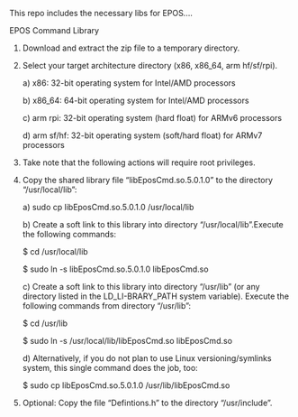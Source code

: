 
This repo includes the necessary libs for EPOS....

EPOS Command Library

1) Download and extract the zip file to a temporary directory.

2) Select your target architecture directory (x86, x86_64, arm hf/sf/rpi).

   a) x86: 32-bit operating system for Intel/AMD processors

   b) x86_64: 64-bit operating system for Intel/AMD processors

   c) arm rpi: 32-bit operating system (hard float) for ARMv6 processors

   d) arm sf/hf: 32-bit operating system (soft/hard float) for ARMv7 processors

3) Take note that the following actions will require root privileges.

4) Copy the shared library file “libEposCmd.so.5.0.1.0” to the directory “/usr/local/lib”:

   a) sudo cp libEposCmd.so.5.0.1.0 /usr/local/lib

   b) Create a soft link to this library into directory “/usr/local/lib”.Execute the following commands:

      $ cd /usr/local/lib
      
      $ sudo ln -s libEposCmd.so.5.0.1.0 libEposCmd.so
   
   c) Create a soft link to this library into directory “/usr/lib” (or any directory listed in the LD_LI-BRARY_PATH system variable). Execute the following commands from directory “/usr/lib”:
   
      $ cd /usr/lib
   
      $ sudo ln -s /usr/local/lib/libEposCmd.so libEposCmd.so
   
   d) Alternatively, if you do not plan to use Linux versioning/symlinks system, this single command does the job, too:
     
      $ sudo cp libEposCmd.so.5.0.1.0 /usr/lib/libEposCmd.so

5) Optional: Copy the file “Defintions.h” to the directory “/usr/include”.


